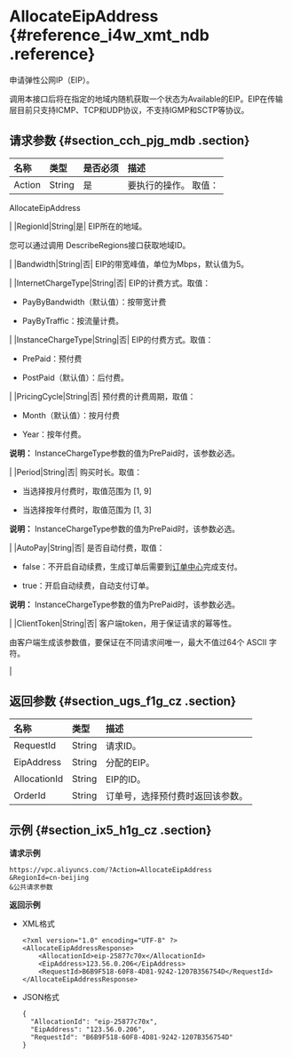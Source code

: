 # AllocateEipAddress {#reference_i4w_xmt_ndb .reference}

申请弹性公网IP（EIP）。

调用本接口后将在指定的地域内随机获取一个状态为Available的EIP。EIP在传输层目前只支持ICMP、TCP和UDP协议，不支持IGMP和SCTP等协议。

## 请求参数 {#section_cch_pjg_mdb .section}

|名称|类型|是否必须|描述|
|:-|:-|:---|:-|
|Action|String|是| 要执行的操作。 取值：

 AllocateEipAddress

 |
|RegionId|String|是| EIP所在的地域。

 您可以通过调用 DescribeRegions接口获取地域ID。

 |
|Bandwidth|String|否| EIP的带宽峰值，单位为Mbps，默认值为5。

 |
|InternetChargeType|String|否| EIP的计费方式。取值：

-   PayByBandwidth（默认值）：按带宽计费

-   PayByTraffic：按流量计费。


 |
|InstanceChargeType|String|否| EIP的付费方式。取值：

 -   PrePaid：预付费

-   PostPaid（默认值）：后付费。


 |
|PricingCycle|String|否| 预付费的计费周期，取值：

 -   Month（默认值）：按月付费

-   Year：按年付费。


 **说明：** InstanceChargeType参数的值为PrePaid时，该参数必选。

 |
|Period|String|否| 购买时长。取值：

 -   当选择按月付费时，取值范围为 \[1, 9\]

-   当选择按年付费时，取值范围为 \[1, 3\]


 **说明：** InstanceChargeType参数的值为PrePaid时，该参数必选。

 |
|AutoPay|String|否| 是否自动付费，取值：

 -   false：不开启自动续费，生成订单后需要到[订单中心](https://expense.console.aliyun.com/?#/order/list/)完成支付。

-   true：开启自动续费，自动支付订单。


 **说明：** InstanceChargeType参数的值为PrePaid时，该参数必选。

 |
|ClientToken|String|否| 客户端token，用于保证请求的幂等性。

 由客户端生成该参数值，要保证在不同请求间唯一，最大不值过64个 ASCII 字符。

 |

## 返回参数 {#section_ugs_f1g_cz .section}

|名称|类型|描述|
|:-|:-|:-|
|RequestId|String|请求ID。|
|EipAddress|String|分配的EIP。|
|AllocationId|String|EIP的ID。|
|OrderId|String|订单号，选择预付费时返回该参数。|

## 示例 {#section_ix5_h1g_cz .section}

**请求示例**

``` {#AllocateEipAddress}
https://vpc.aliyuncs.com/?Action=AllocateEipAddress
&RegionId=cn-beijing
&公共请求参数
```

**返回示例**

-   XML格式

    ```
    <?xml version="1.0" encoding="UTF-8" ?>
    <AllocateEipAddressResponse>
        <AllocationId>eip-25877c70x</AllocationId>
        <EipAddress>123.56.0.206</EipAddress>
        <RequestId>B6B9F518-60F8-4D81-9242-1207B356754D</RequestId>
    </AllocateEipAddressResponse>
    ```

-   JSON格式

    ```
    {
      "AllocationId": "eip-25877c70x",
      "EipAddress": "123.56.0.206",
      "RequestId": "B6B9F518-60F8-4D81-9242-1207B356754D"
    }
    ```


